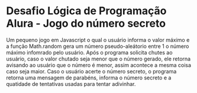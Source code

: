 
# Desafio Lógica de Programação Alura - Jogo do número secreto

Um pequeno jogo em Javascript o qual o usuário informa o valor máximo e a função Math.random gera um número pseudo-aleátorio entre 1 o número máximo infomrado pelo usuário. Após o programa solicita chutes ao usuário, caso o valor chutado seja menor que o número gerado, ele retorna avisando ao usuário que o número é menor, assim acontece a mesma coisa caso seja maior. Caso o usuário acerte o número secreto, o programa retorna uma mensagem de parabéns, informa o número secreto e a quatidade de tentativas usadas para tentar adivinhar.
